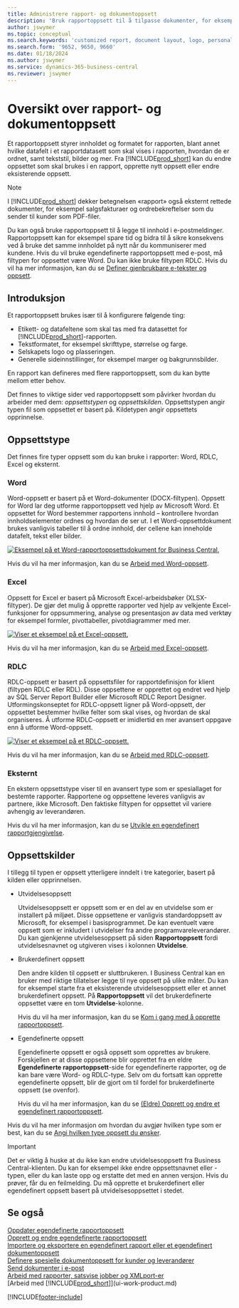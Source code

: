 ```yaml
---
title: Administrere rapport- og dokumentoppsett
description: 'Bruk rapportoppsett til å tilpasse dokumenter, for eksempel tilpasse skriften, logoen eller sideinnstillingene for PDF-filer du sender til kunder.'
author: jswymer
ms.topic: conceptual
ms.search.keywords: 'customized report, document layout, logo, personalize'
ms.search.form: '9652, 9650, 9660'
ms.date: 01/18/2024
ms.author: jswymer
ms.service: dynamics-365-business-central
ms.reviewer: jswymer
---
```

# <a name="report-and-document-layouts-overview"></a>Oversikt over rapport- og dokumentoppsett

Et rapportoppsett styrer innholdet og formatet for rapporten, blant annet hvilke datafelt i et rapportdatasett som skal vises i rapporten, hvordan de er ordnet, samt tekststil, bilder og mer. Fra [!INCLUDE[prod_short](includes/prod_short.md)] kan du endre oppsettet som skal brukes i en rapport, opprette nytt oppsett eller endre eksisterende oppsett.

> [!NOTE]  
> I [!INCLUDE[prod_short](includes/prod_short.md)] dekker betegnelsen «rapport» også eksternt rettede dokumenter, for eksempel salgsfakturaer og ordrebekreftelser som du sender til kunder som PDF-filer.

Du kan også bruke rapportoppsett til å legge til innhold i e-postmeldinger. Rapportoppsett kan for eksempel spare tid og bidra til å sikre konsekvens ved å bruke det samme innholdet på nytt når du kommuniserer med kundene. Hvis du vil bruke egendefinerte rapportoppsett med e-post, må filtypen for oppsettet være Word. Du kan ikke bruke filtypen RDLC. Hvis du vil ha mer informasjon, kan du se [Definer gjenbrukbare e-tekster og oppsett](admin-how-setup-email.md#set-up-reusable-email-texts-and-layouts). 

## <a name="introduction"></a>Introduksjon

Et rapportoppsett brukes især til å konfigurere følgende ting:

* Etikett- og datafeltene som skal tas med fra datasettet for [!INCLUDE[prod_short](includes/prod_short.md)]-rapporten.
* Tekstformatet, for eksempel skrifttype, størrelse og farge.
* Selskapets logo og plasseringen.
* Generelle sideinnstillinger, for eksempel marger og bakgrunnsbilder.

En rapport kan defineres med flere rapportoppsett, som du kan bytte mellom etter behov. 

<!--You can use one of the built-in report layouts or you can create custom report layouts and assign them to your reports as needed. For more information, see [Create a Custom Report or Document Layout](ui-how-create-custom-report-layout.md).-->

Det finnes to viktige sider ved rapportoppsett som påvirker hvordan du arbeider med dem: *oppsettstypen* og *oppsettskilden*. Oppsettstypen angir typen fil som oppsettet er basert på. Kildetypen angir oppsettets opprinnelse.

## <a name="layout-types"></a>Oppsettstype

Det finnes fire typer oppsett som du kan bruke i rapporter: Word, RDLC, Excel og eksternt.

### <a name="word"></a>Word

Word-oppsett er basert på et Word-dokumenter (DOCX-filtypen). Oppsett for Word lar deg utforme rapportoppsett ved hjelp av Microsoft Word. Et oppsettet for Word bestemmer rapportens innhold – kontrollere hvordan innholdselementer ordnes og hvordan de ser ut. I et Word-oppsettdokument brukes vanligvis tabeller til å ordne innhold, der cellene kan inneholde datafelt, tekst eller bilder.

[![Eksempel på et Word-rapportoppsettsdokument for Business Central.](media/word-layout-overview.png)](media/word-layout-overview.png#lightbox) 

<!--![Example of a word report layout document for Business Central.](media/nav_wordreportlayout_edit_in_word_example.png) -->

Hvis du vil ha mer informasjon, kan du se [Arbeid med Word-oppsett](ui-how-add-fields-word-report-layout.md).

### <a name="excel"></a>Excel

Oppsett for Excel er basert på Microsoft Excel-arbeidsbøker (XLSX-filtyper). De gjør det mulig å opprette rapporter ved hjelp av velkjente Excel-funksjoner for oppsummering, analyse og presentasjon av data med verktøy for eksempel formler, pivottabeller, pivotdiagrammer med mer.

[![Viser et eksempel på et Excel-oppsett.](media/excel-layout-2.png)](media/excel-layout-2.png#lightbox)

Hvis du vil ha mer informasjon, kan du se [Arbeid med Excel-oppsett](ui-excel-report-layouts.md).

### <a name="rdlc"></a>RDLC

RDLC-oppsett er basert på oppsettsfiler for rapportdefinisjon for klient (filtypen RDLC eller RDL). Disse oppsettene er opprettet og endret ved hjelp av SQL Server Report Builder eller Microsoft RDLC Report Designer. Utformingskonseptet for RDLC-oppsett ligner på Word-oppsett, der oppsettet bestemmer hvilke felter som skal vises, og hvordan de skal organiseres. Å utforme RDLC-oppsett er imidlertid en mer avansert oppgave enn å utforme Word-oppsett.

[![Viser et eksempel på et RDLC-oppsett.](media/rdlc-layout-overview.png)](media/rdlc-layout-overview.png#lightbox)

Hvis du vil ha mer informasjon, kan du se [Arbeid med RDLC-oppsett](ui-rdlc-report-layouts.md).

### <a name="external"></a>Eksternt

En ekstern oppsettstype viser til en avansert type som er spesiallaget for bestemte rapporter. Rapportene og oppsettene leveres vanligvis av partnere, ikke Microsoft. Den faktiske filtypen for oppsettet vil variere avhengig av leverandøren.

Hvis du vil ha mer informasjon, kan du se [Utvikle en egendefinert rapportgjengivelse](/dynamics365/business-central/dev-itpro/developer/devenv-report-custom-render).

## <a name="layout-sources"></a>Oppsettskilder

I tillegg til typen er oppsett ytterligere inndelt i tre kategorier, basert på kilden eller opprinnelsen.

* Utvidelsesoppsett

   Utvidelsesoppsett er oppsett som er en del av en utvidelse som er installert på miljøet. Disse oppsettene er vanligvis standardoppsett av Microsoft, for eksempel i basisprogrammet. De kan eventuelt være oppsett som er inkludert i utvidelser fra andre programvareleverandører. Du kan gjenkjenne utvidelsesoppsett på siden **Rapportoppsett** fordi utvidelsesnavnet og utgiveren vises i kolonnen **Utvidelse**.

* Brukerdefinert oppsett

   Den andre kilden til oppsett er sluttbrukeren. I Business Central kan en bruker med riktige tillatelser legge til nye oppsett på ulike måter. Du kan for eksempel starte fra et eksisterende utvidelsesoppsett eller et annet brukerdefinert oppsett. På **Rapportoppsett** vil det brukerdefinerte oppsettet være en tom **Utvidelse**-kolonne.

   Hvis du vil ha mer informasjon, kan du se [Kom i gang med å opprette rapportoppsett](ui-get-started-layouts.md).

* Egendefinerte oppsett

  Egendefinerte oppsett er også oppsett som opprettes av brukere. Forskjellen er at disse oppsettene blir opprettet fra en eldre **Egendefinerte rapportoppsett**-side for egendefinerte rapporter, og de kan bare være Word- og RDLC-type. Selv om du fortsatt kan opprette egendefinerte oppsett, blir de gjort om til fordel for brukerdefinerte oppsett (se ovenfor).

  Hvis du vil ha mer informasjon, kan du se [(Eldre) Opprett og endre et egendefinert rapportoppsett](ui-how-create-custom-report-layout.md).

Hvis du vil ha mer informasjon om hvordan du avgjør hvilken type som er best, kan du se [Angi hvilken type oppsett du ønsker](ui-get-started-layouts.md#decide).

> [!IMPORTANT]
> Det er viktig å huske at du ikke kan endre utvidelsesoppsett fra Business Central-klienten. Du kan for eksempel ikke endre oppsettsnavnet eller -typen, eller du kan laste opp og erstatte det med en annen versjon. Hvis du prøver, får du en feilmelding. Du må opprette et brukerdefinert eller egendefinert oppsett basert på utvidelsesoppsettet i stedet.

<!--
### <a name="built-in-and-custom-report-layouts"></a>Built-in and custom report layouts



[!INCLUDE[prod_short](includes/prod_short.md)] includes several built-in layouts. Built-in layouts are predefined layouts that are designed for specific reports. [!INCLUDE[prod_short](includes/prod_short.md)] reports will have a built-in layout as either an RDLC report layout, Word report layout, or in some cases both. You can’t modify a built-in report layout from [!INCLUDE[prod_short](includes/prod_short.md)] but you use them as a starting point for building your own custom report layouts.

Custom layouts are report layouts that you design to change the appearance of a report. You typically create a custom layout based on a built-in layout, but you can create them from scratch or from a copy of an existing custom layout. Custom layouts enable you to have multiple layouts for the same report, which you switch among as needed. For example, you can have different layouts for each [!INCLUDE[prod_short](includes/prod_short.md)] company, or you can have different layouts for the same company for specific occasions or events, like a special campaign or holiday season.


Deciding on whether to use a Word, Excel, or RDLC layout type will depend on how you want the generated report to look and your knowledge of tools for creating the layouts, like Word, Excel, and SQL Server Report Builder.

* The general design concepts for Word and RDLC layouts are similar. However each type has certain design features that affect how the generated report appears in [!INCLUDE[prod_short](includes/prod_short.md)]. This means that the same report might look different when using the Word report layout compared to the RDLC report layout.

* The process for setting up Word, Excel, and RDLC report layouts on reports is the same. The main difference is in the way you modify the layouts. Word and especially Excel layouts are typically easier to create and modify than RDLC report layouts because you use Word and Excel. RDLC report layouts are modified by using SQL Server Report builder, which targets more advanced users.

* Not all reports and document have a dataset that is optimized for use with an Excel layout. For example, aggregations and complex calculations work best with RDLC or Word layouts. The same is true for documents.

For information about how to switch the layout currently used on a report, see [Set the Layout Used by a Report](ui-set-report-layout.md).

-->
## <a name="see-also"></a>Se også

[Oppdater egendefinerte rapportoppsett](ui-update-report-layouts.md)  
[Opprett og endre egendefinerte rapportoppsett](ui-how-create-custom-report-layout.md)  
[Importere og eksportere en egendefinert rapport eller et egendefinert dokumentoppsett](ui-how-import-and-export-report-layout.md)  
[Definere spesielle dokumentoppsett for kunder og leverandører](ui-define-customer-vendor-document-layouts.md)  
[Send dokumenter i e-post](ui-how-send-documents-email.md)  
[Arbeid med rapporter, satsvise jobber og XMLport-er](ui-work-report.md)  
[Arbeid med [!INCLUDE[prod_short](includes/prod_short.md)]](ui-work-product.md)  


[!INCLUDE[footer-include](includes/footer-banner.md)]
